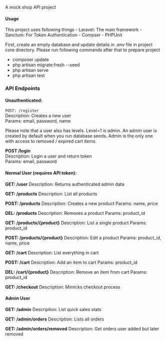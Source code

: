 A mock shop API project

#### Usage
This project uses following things
	- Laravel: The main framework
	- Sanctum: For Token Authentication
	- Compser
	- PHPUnit

First, create an empty database and update details in .env file in project core directory. Please run following commands after that to prepare project

- composer update
- php artisan migrate:fresh --seed
- php artisan serve
- php artisan test

### API Endpoints

#### Unauthenticated:
`POST: /register`  
Description: Creates a new user  
Params: email, password, name  

Please note that a user also has levels. Level=1 is admin. An admin user is created by default when you run database seeds. Admin is the only one with access to removed / expired cart items.  

**POST /login**  
Description: Login a user and return token  
Params: email, password  

#### Normal User (requires API token):
**GET: /user**
		Description: Returns authenticated admin data

**GET: /products**
		Description: List all products

**POST: /products**
		Description: Creates a new product
		Params: name, price

**DEL: /products**
		Description: Removes a product
		Params: product_id

**GET: /products/{product}**
		Description: List a single product
		Params: product_id

**POST: /products/{product}**
		Description: Edit a product
		Params: product_id, name, price

**GET: /cart**
		Description: List everything in cart

**POST: /cart**
		Description: Add an item to cart
		Params: product_id


**DEL: /cart/{product}**
		Description: Remove an item from cart
		Params: product_id

**GET: /checkout**
		Description: Mimicks checkout process

#### Admin User
**GET: /admin**
		Description: List quick sales stats

**GET: /admin/orders**
		Description: Lists all orders

**GET: /admin/orders/removed**
		Description: Get orders user added but later removed

